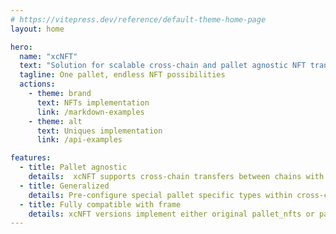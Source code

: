 ```yaml
---
# https://vitepress.dev/reference/default-theme-home-page
layout: home

hero:
  name: "xcNFT"
  text: "Solution for scalable cross-chain and pallet agnostic NFT transactions on Polkadot"
  tagline: One pallet, endless NFT possibilities
  actions:
    - theme: brand
      text: NFTs implementation
      link: /markdown-examples
    - theme: alt
      text: Uniques implementation
      link: /api-examples

features:
  - title: Pallet agnostic
    details:  xcNFT supports cross-chain transfers between chains with different NFT pallet implementation
  - title: Generalized
    details: Pre-configure special pallet specific types within cross-chain call.
  - title: Fully compatible with frame
    details: xcNFT versions implement either original pallet_nfts or pallet_uniques
---
```


